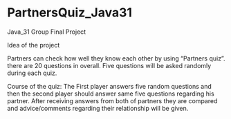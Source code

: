 # PartnersQuiz_Java31
Java_31 Group Final Project

Idea of the project

Partners can check how well they know each other by using “Partners quiz”. 
there are 20 questions in overall. Five questions will be asked randomly during each quiz.

Course of the quiz:
The First player answers five random questions and then the second player should answer same five questions regarding his partner. 
After receiving answers from both of partners they are compared and advice/comments regarding their relationship will be given.
